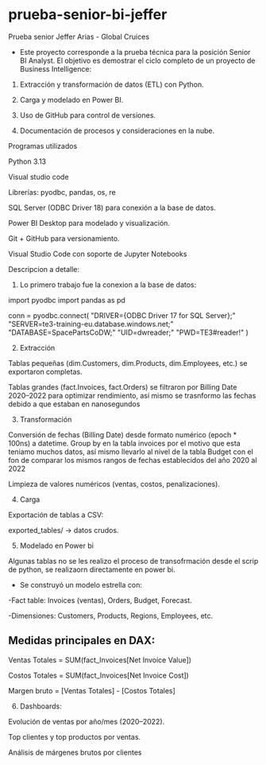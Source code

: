 # prueba-senior-bi-jeffer
Prueba senior Jeffer Arias - Global Cruices

- Este proyecto corresponde a la prueba técnica para la posición Senior BI Analyst.
El objetivo es demostrar el ciclo completo de un proyecto de Business Intelligence:

1. Extracción y transformación de datos (ETL) con Python.

2. Carga y modelado en Power BI.

3. Uso de GitHub para control de versiones.

4. Documentación de procesos y consideraciones en la nube.

Programas utilizados

Python 3.13

Visual studio code

Librerías: pyodbc, pandas, os, re

SQL Server (ODBC Driver 18) para conexión a la base de datos.

Power BI Desktop para modelado y visualización.

Git + GitHub para versionamiento.

Visual Studio Code con soporte de Jupyter Notebooks


Descripcion a detalle: 

1. Lo primero trabajo fue la conexion a la base de datos: 

import pyodbc
import pandas as pd

conn = pyodbc.connect(
    "DRIVER={ODBC Driver 17 for SQL Server};"
    "SERVER=te3-training-eu.database.windows.net;"
    "DATABASE=SpacePartsCoDW;"
    "UID=dwreader;"
    "PWD=TE3#reader!"
)

2. Extracción

Tablas pequeñas (dim.Customers, dim.Products, dim.Employees, etc.) se exportaron completas.

Tablas grandes (fact.Invoices, fact.Orders) se filtraron por Billing Date 2020–2022 para optimizar rendimiento, así mismo se trasnformo las fechas debido a que estaban en nanosegundos

3. Transformación

Conversión de fechas (Billing Date) desde formato numérico (epoch * 100ns) a datetime.
Group by en la tabla invoices por el motivo que esta teniamo muchos datos, así mismo llevarlo al nivel de la tabla Budget con el fon de comparar los mismos rangos de fechas establecidos del año 2020 al 2022

Limpieza de valores numéricos (ventas, costos, penalizaciones).

4. Carga

Exportación de tablas a CSV:

exported_tables/ → datos crudos.

5. Modelado en Power bi

Algunas tablas no se les realizo el proceso de transofrmación desde el scrip de python, se realizaorn directamente en power bi. 

- Se construyó un modelo estrella con:

-Fact table: Invoices (ventas), Orders, Budget, Forecast.

-Dimensiones: Customers, Products, Regions, Employees, etc.

## Medidas principales en DAX:

Ventas Totales = SUM(fact_Invoices[Net Invoice Value])

Costos Totales = SUM(fact_Invoices[Net Invoice Cost])


Margen bruto = [Ventas Totales] - [Costos Totales]

6. Dashboards:

Evolución de ventas por año/mes (2020–2022).

Top clientes y top productos por ventas.

Análisis de márgenes brutos por clientes

